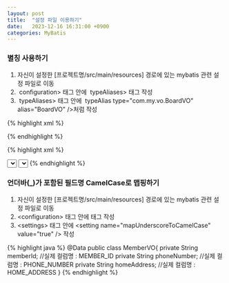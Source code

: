```yaml
---
layout: post
title:  "설정 파일 이용하기"
date:   2023-12-16 16:31:00 +0900
categories: MyBatis
---
```


### 별칭 사용하기

1. 자신이 설정한 [프로젝트명/src/main/resources] 경로에 있는 mybatis 관련 설정 파일로 이동
2. &nbsp;configuration> 태그 안에 &nbsp;typeAliases> 태그 작성
3. &nbsp;typeAliases> 태그 안에 &nbsp;typeAlias type="com.my.vo.BoardVO" alias="BoardVO" />처럼 작성

{% highlight xml %}
<?xml version="1.0" encoding="UTF-8"?>
<!DOCTYPE configuration PUBLIC "-//mybatis.org//DTD Config 3.0//EN" "http://mybatis.org/dtd/mybatis-3-config.dtd">
<configuration>
  <typeAliases>
      <typeAlias type="com.my.vo.BoardVO" alias="BoardVO" />
  </typeAliases>
</configuration>
{% endhighlight %}

{% highlight xml %}
<!-- 별칭 사용 전 -->
<select id="selectPostA" resultType="com.my.vo.BoardVO" >
  SELECT * FROM BOARD WHERE CATEGORY=#{category} ORDER BY NO DESC
</select>

<!-- 별칭 사용 후 -->
<select id="selectPostB" resultType="BoardVO" >
  SELECT * FROM BOARD WHERE category=#{category} ORDER BY NO DESC
</select>
{% endhighlight %}

### 언더바(_)가 포함된 필드명 CamelCase로 맵핑하기

1. 자신이 설정한 [프로젝트명/src/main/resources] 경로에 있는 mybatis 관련 설정 파일로 이동
2. &lt;configuration> 태그 안에 <settings> 태그 작성
3. &lt;settings> 태그 안에 &lt;setting name="mapUnderscoreToCamelCase" value="true" /> 작성

{% highlight java %}
@Data
public class MemberVO{
  private String memberId; //실제 컬럼명 : MEMBER_ID
  private String phoneNumber; //실제 컬럼명 : PHONE_NUMBER
  private String homeAddress; //실제 컬럼명 : HOME_ADDRESS
}
{% endhighlight %}